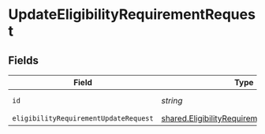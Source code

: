 # UpdateEligibilityRequirementRequest


## Fields

| Field                                                                                                    | Type                                                                                                     | Required                                                                                                 | Description                                                                                              |
| -------------------------------------------------------------------------------------------------------- | -------------------------------------------------------------------------------------------------------- | -------------------------------------------------------------------------------------------------------- | -------------------------------------------------------------------------------------------------------- |
| `id`                                                                                                     | *string*                                                                                                 | :heavy_check_mark:                                                                                       | Unique identifier                                                                                        |
| `eligibilityRequirementUpdateRequest`                                                                    | [shared.EligibilityRequirementUpdateRequest](../../models/shared/eligibilityrequirementupdaterequest.md) | :heavy_minus_sign:                                                                                       | N/A                                                                                                      |